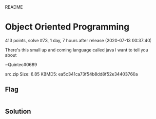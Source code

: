 README

# Object Oriented Programming
413 points, solve #73, 1 day, 7 hours after release (2020-07-13 00:37:40)

There's this small up and coming language called java I want to tell you about

~Quintec#0689

src.zip Size: 6.85 KBMD5: ea5c341ca73f54b8dd8f52e34403760a

## Flag
```shell
```

## Solution

